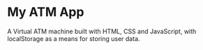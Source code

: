 # My ATM App
A Virtual ATM machine built with HTML, CSS and JavaScript, with localStorage as a means for storing user data.
